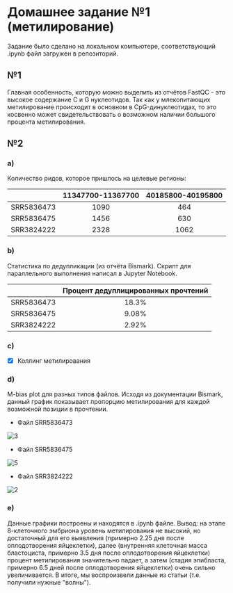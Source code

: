 # Домашнее задание №1 (метилирование)

Задание было сделано на локальном компьютере, соответствующий .ipynb файл загружен в репозиторий.

## №1

Главная особенность, которую можно выделить из отчётов FastQC - это высокое содержание C и G нуклеотидов. Так как у млекопитающих метилирование происходит в основном в CpG-динуклеотидах, то это косвенно может свидетельствовать о возможном наличии большого процента метилирования.

## №2
### a)
Количество ридов, которое пришлось на целевые регионы:

| | 11347700-11367700 | 40185800-40195800 |
| :-----------: | :-----------: | :-----------: |
| SRR5836473 | 1090 | 464 |
| SRR5836475 | 1456 | 630 |
| SRR3824222 | 2328 | 1062 |

### b)
Статистика по дедупликации (из отчёта Bismark). Скрипт для параллельного выполнения написал в Jupyter Notebook.

| | Процент дедуплицированных прочтений |
| :-----------: | :-----------: |
| SRR5836473 | 18.3% |
| SRR5836475 | 9.08% |
| SRR3824222 | 2.92% |

### c)
- [X] Коллинг метилирования

### d)
M-bias plot для разных типов файлов. Исходя из документации Bismark, данный график показывает пропорцию метилирования для каждой возможной позиции в прочтении.
* Файл SRR5836473

![3](https://user-images.githubusercontent.com/60858323/155001804-b6aaccfa-23d7-4449-8c95-6dad15a262f8.png)

* Файл SRR5836475

![5](https://user-images.githubusercontent.com/60858323/155001982-c9abfa76-d882-4669-b21e-60edc7baba38.png)

* Файл SRR3824222

![2](https://user-images.githubusercontent.com/60858323/155002014-06209351-bf58-4a27-b324-4b04c14843fa.png)

### e)
Данные графики построены и находятся в .ipynb файле. Вывод: на этапе 8-клеточного эмбриона уровень метилирования не высокий, но достаточный для его выявления (примерно 2.25 дня после оплодотворения яйцеклетки), далее (внутренняя клеточная масса бластоциста, примерно 3.5 дня после оплодотворения яйцеклетки) процент метилирования значительно падает, а затем (стадия эпибласта, примерно 6.5 дней после оплодотворения яйцеклетки) очень сильно увеличивается. В итоге, мы воспроизвели данные из статьи (т.е. получили нужные "волны").
